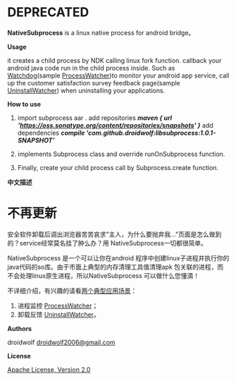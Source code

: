 #  DEPRECATED

**NativeSubprocess** is a linux native process for android bridge。

**Usage**

it creates a child process by NDK calling linux fork function. callback your android java code run in the child process inside. Such as
[Watchdog](https://github.com/droidwolf/NativeSubprocess/blob/master/example/src/main/java/com/droidwolf/example/WatchDog.java "WatchDog")(sample [ProcessWatcher](https://github.com/droidwolf/NativeSubprocess/blob/master/example/src/main/java/com/droidwolf/example/ProcessWatcher.java "ProcessWatcher"))to monitor your android app service, call up the customer satisfaction survey feedback page(sample [UninstallWatcher](https://github.com/droidwolf/NativeSubprocess/blob/master/example/src/main/java/com/droidwolf/example/UninstallWatcher.java "UninstallWatcher")) when uninstalling your applications.

**How to use**

1. import subprocess aar .
   add repositories ***maven { url 'https://oss.sonatype.org/content/repositories/snapshots' }***
   add dependencies ***compile 'com.github.droidwolf:libsubprocess:1.0.1-SNAPSHOT'***

3. implements Subprocess class and  override runOnSubprocess function.
4. Finally, create your child process call by Subprocess.create function.

**中文描述**
#  不再更新


安全软件卸载后调出浏览器苦苦哀求"主人，为什么要抛弃我..."页面是怎么做到的？service经常莫名挂了肿么办？用 NativeSubprocess一切都很简单。

NativeSubprocess 是一个可以让你在android 程序中创建linux子进程并执行你的java代码的so库。由于市面上典型的内存清理工具值清理apk 包关联的进程，而不会处理linux原生进程，所以NativeSubprocess 可以做什么您懂滴！

不详细介绍，有兴趣的请看[两个典型应用场景](https://github.com/droidwolf/NativeSubprocess/blob/master/example/src/main/java/com/droidwolf/example/WatchDog.java "WatchDog")：

1. 进程监控   [ProcessWatcher](https://github.com/droidwolf/NativeSubprocess/blob/master/example/src/main/java/com/droidwolf/example/ProcessWatcher.java "ProcessWatcher")；
2. 卸载反馈  [UninstallWatcher](https://github.com/droidwolf/NativeSubprocess/blob/master/example/src/main/java/com/droidwolf/example/UninstallWatcher.java "UninstallWatcher")。

**Authors**

droidwolf [droidwolf2006@gmail.com](mailto:droidwolf2006@gmail.com "droidwolf2006@gmail.com")


**License**

[Apache License, Version 2.0](http://www.apache.org/licenses/LICENSE-2.0 "Apache License, Version 2.0")

